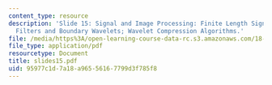 ```yaml
---
content_type: resource
description: 'Slide 15: Signal and Image Processing: Finite Length Signals; Boundary
  Filters and Boundary Wavelets; Wavelet Compression Algorithms.'
file: /media/https%3A/open-learning-course-data-rc.s3.amazonaws.com/18-327-wavelets-filter-banks-and-applications-spring-2003/95977c1d7a18a96556167799d3f785f8_slides15.pdf
file_type: application/pdf
resourcetype: Document
title: slides15.pdf
uid: 95977c1d-7a18-a965-5616-7799d3f785f8
---
```

